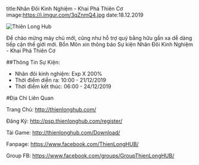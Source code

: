 title:Nhân Đôi Kinh Nghiệm - Khai Phá Thiên Cơ
image:https://i.imgur.com/3qZnmQ4.jpg
date:18.12.2019

![Thiên Long Hub](https://i.imgur.com/3qZnmQ4.jpg)

Để chào mừng máy chủ mới, cũng như hỗ trợ quý bằng hữu gần xa dễ dàng tiếp cận thế giới mới. 
Bổn Môn xin thông báo Sự kiện Nhân Đôi Kinh Nghiệm - Khai Phá Thiên Cơ

##Thông Tin Sự Kiện:
- Nhân đôi kinh nghiệm: Exp X 200%
- Thời điểm diễn ra: 10:00 - 21/12/2019
- Thời điểm kết thúc: 06:00 - 24/12/2019




#Địa Chỉ Liên Quan

Trang Chủ: http://thienlonghub.com/

Đăng Ký: http://psp.thienlonghub.com/register/

Tải Game: http://thienlonghub.com/Download/

Fanpage: https://www.facebook.com/ThienLongHUB/

Group FB: https://www.facebook.com/groups/GroupThienLongHUB/
